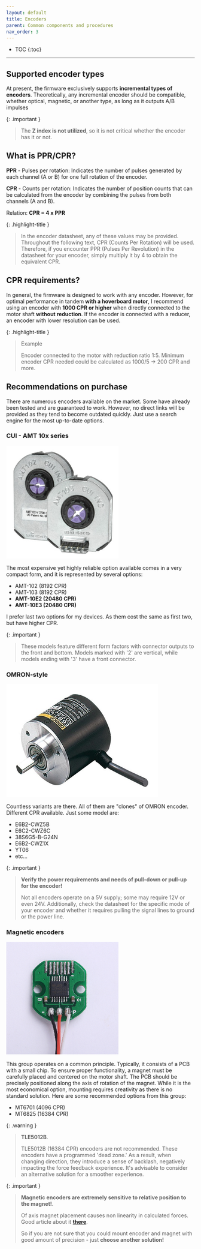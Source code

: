 ```yaml
---
layout: default
title: Encoders
parent: Common components and procedures
nav_order: 3
---
```


- TOC
{:toc}

---

## Supported encoder types

At present, the firmware exclusively supports **incremental types of encoders**. 
Theoretically, any incremental encoder should be compatible, whether optical, magnetic, or another type, 
as long as it outputs A/B impulses

{: .important }
> The **Z index is not utilized**, so it is not critical whether the encoder has it or not.

## What is PPR/CPR?

**PPR** - Pulses per rotation: Indicates the number of pulses generated by each channel (A or B) 
for one full rotation of the encoder.

**CPR** - Counts per rotation: Indicates the number of position counts that can be calculated 
from the encoder by combining the pulses from both channels (A and B).

Relation: **CPR = 4 x PPR**

{: .highlight-title }
> In the encoder datasheet, any of these values may be provided. Throughout the following text, 
> CPR (Counts Per Rotation) will be used. Therefore, if you encounter
> PPR (Pulses Per Revolution) in the datasheet for your encoder, simply multiply it by 4 to obtain the equivalent CPR.

## CPR requirements?
In general, the firmware is designed to work with any encoder. 
However, for optimal performance in tandem **with a hoverboard motor**, 
I recommend using an encoder with **1000 CPR or higher** when directly connected to the motor shaft **without reduction**. 
If the encoder is connected with a reducer, an encoder with lower resolution can be used.

{: .highlight-title }
>Example
>
>Encoder connected to the motor with reduction ratio 1:5. Minimum encoder CPR needed could be calculated as 1000/5 -> 200 CPR and more.

## Recommendations on purchase 

There are numerous encoders available on the market. Some have already been tested and are guaranteed to work. 
However, no direct links will be provided as they tend to become outdated quickly. 
Just use a search engine for the most up-to-date options.

### CUI - AMT 10x series
<img src="../../assets/images/AMT10x.png">

The most expensive yet highly reliable option available comes in a very compact form, and it is represented by several options:

- AMT-102 (8192 CPR)
- AMT-103 (8192 CPR)
- **AMT-10E2 (20480 CPR)**
- **AMT-10E3 (20480 CPR)**

I prefer last two options for my devices. As them cost the same as first two, but have higher CPR.

{: .important }
> These models feature different form factors with connector outputs to the front and bottom.
> Models marked with '2' are vertical, while models ending with '3' have a front connector.

### OMRON-style
<img src="../../assets/images/omron.jpg">

Countless variants are there. All of them are "clones" of OMRON encoder. Different CPR available. Just some model are:
- E6B2-CWZ5B
- E6C2-CWZ6C
- 38S6G5-B-G24N
- E6B2-CWZ1X
- YT06
- etc...

{: .important }
> **Verify the power requirements and needs of pull-down or pull-up for the encoder!**
> 
> Not all encoders operate on a 5V supply; some may require 12V or even 24V. Additionally, check the datasheet 
> for the specific mode of your encoder and whether it requires 
> pulling the signal lines to ground or the power line.

### Magnetic encoders
<img src="../../assets/images/magnetic.png">

This group operates on a common principle. 
Typically, it consists of a PCB with a small chip. To ensure proper functionality, 
a magnet must be carefully placed and centered on the motor shaft. 
The PCB should be precisely positioned along the axis of rotation of the magnet.
While it is the most economical option, mounting requires creativity as there is no standard solution. 
Here are some recommended options from this group:

- MT6701 (4096 CPR)
- MT6825 (16384 CPR)

{: .warning }
> **TLE5012B**.
>
>  TLE5012B (16384 CPR) encoders are not recommended. 
> These encoders have a programmed 'dead zone.' As a result, when changing direction, 
> they introduce a sense of backlash, negatively impacting the force feedback experience. 
> It's advisable to consider an alternative solution for a smoother experience.

{: .important }
> **Magnetic encoders are extremely sensitive to relative position to the magnet!**.
>
> Of axis magnet placement causes non linearity in calculated forces. Good article about it [**there**](https://www.akm.com/eu/en/products/rotation-angle-sensor/tutorial/angular-error/).
>
> So if you are not sure that you could mount encoder and magnet with good amount of precision - just **choose another solution!**

